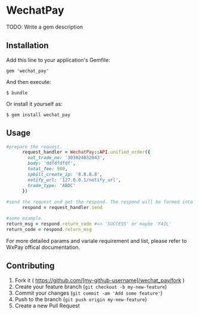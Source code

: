 # WechatPay

TODO: Write a gem description

## Installation

Add this line to your application's Gemfile:

    gem 'wechat_pay'

And then execute:

    $ bundle

Or install it yourself as:

    $ gem install wechat_pay

## Usage
```ruby
#prepare the request.
      request_handler = WechatPay::API.unified_order({
        out_trade_no: '303024032043',
        body: 'ddfdfdfdf',
        total_fee: 900,
        spbill_create_ip: '8.8.8.8',
        notify_url: '127.0.0.1/notify_url',
        trade_type: 'ABDC'
      })
      
#send the request and get the respond. The respond will be formed into `OpenStruct` object.
      respond = request_handler.send

#some example 
return_msg = respond.return_code #=> 'SUCCESS' or maybe 'FAIL'
return_code = respond.return_msg
```
	
For more detailed params and variale requirement and list, please refer to WxPay offical documentation.

## Contributing

1. Fork it ( https://github.com/[my-github-username]/wechat_pay/fork )
2. Create your feature branch (`git checkout -b my-new-feature`)
3. Commit your changes (`git commit -am 'Add some feature'`)
4. Push to the branch (`git push origin my-new-feature`)
5. Create a new Pull Request
